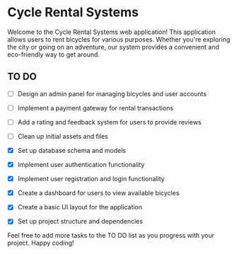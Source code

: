 # Cycle Rental Systems

Welcome to the Cycle Rental Systems web application! This application allows users to rent bicycles for various purposes. Whether you're exploring the city or going on an adventure, our system provides a convenient and eco-friendly way to get around.

## TO DO


- [ ] Design an admin panel for managing bicycles and user accounts
- [ ] Implement a payment gateway for rental transactions
- [ ] Add a rating and feedback system for users to provide reviews
- [ ] Clean up initial assets and files

- [x] Set up database schema and models
- [x] Implement user authentication functionality
- [x] Implement user registration and login functionality
- [x] Create a dashboard for users to view available bicycles
- [x] Create a basic UI layout for the application
- [x] Set up project structure and dependencies



Feel free to add more tasks to the TO DO list as you progress with your project. Happy coding!
